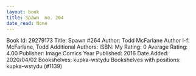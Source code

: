 ```yaml
---
layout: book
title: Spawn  no. 264
date_read: None
---
```


Book Id: 29279173
Title: Spawn #264
Author: Todd McFarlane
Author l-f: McFarlane, Todd
Additional Authors: 
ISBN: 
My Rating: 0
Average Rating: 4.00
Publisher: Image Comics
Year Published: 2016
Date Added: 2020/04/02
Bookshelves: kupka-wstydu
Bookshelves with positions: kupka-wstydu (#1139)

